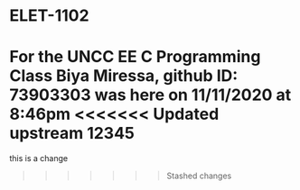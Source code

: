 # ELET-1102
For the UNCC EE C Programming Class
Biya Miressa, github ID: 73903303 was here on 11/11/2020 at 8:46pm 
<<<<<<< Updated upstream
12345
=======
this is a change
>>>>>>> Stashed changes

